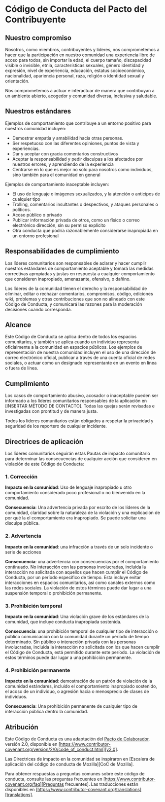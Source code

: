 
# Código de Conducta del Pacto del Contribuyente

## Nuestro compromiso

Nosotros, como miembros, contribuyentes y líderes, nos comprometemos a hacer que la participación en nuestro
comunidad una experiencia libre de acoso para todos, sin importar la edad, el cuerpo
tamaño, discapacidad visible o invisible, etnia, características sexuales, género
identidad y expresión, nivel de experiencia, educación, estatus socioeconómico,
nacionalidad, apariencia personal, raza, religión o identidad sexual
y orientación.

Nos comprometemos a actuar e interactuar de manera que contribuyan a un ambiente abierto, acogedor y
comunidad diversa, inclusiva y saludable.

## Nuestros estándares

Ejemplos de comportamiento que contribuye a un entorno positivo para nuestros
comunidad incluyen:

* Demostrar empatía y amabilidad hacia otras personas.
* Ser respetuoso con las diferentes opiniones, puntos de vista y experiencias.
* Dar y aceptar con gracia comentarios constructivos
* Aceptar la responsabilidad y pedir disculpas a los afectados por nuestros errores,
  y aprendiendo de la experiencia
* Centrarse en lo que es mejor no solo para nosotros como individuos, sino también para el
  comunidad en general

Ejemplos de comportamiento inaceptable incluyen:

* El uso de lenguaje o imágenes sexualizados, y la atención o
  anticipos de cualquier tipo
* Trolling, comentarios insultantes o despectivos, y ataques personales o políticos.
* Acoso público o privado
* Publicar información privada de otros, como un físico o correo electrónico
  dirección, sin su permiso explícito
* Otra conducta que podría razonablemente considerarse inapropiada en un
  entorno profesional

## Responsabilidades de cumplimiento

Los líderes comunitarios son responsables de aclarar y hacer cumplir nuestros estándares de
comportamiento aceptable y tomará las medidas correctivas apropiadas y justas en
respuesta a cualquier comportamiento que consideren inapropiado, amenazante, ofensivo,
o dañino.

Los líderes de la comunidad tienen el derecho y la responsabilidad de eliminar, editar o rechazar
comentarios, compromisos, código, ediciones wiki, problemas y otras contribuciones que son
no alineado con este Código de Conducta, y comunicará las razones para la moderación
decisiones cuando corresponda.

## Alcance

Este Código de Conducta se aplica dentro de todos los espacios comunitarios, y también se aplica cuando
un individuo representa oficialmente a la comunidad en espacios públicos.
Los ejemplos de representación de nuestra comunidad incluyen el uso de una dirección de correo electrónico oficial,
publicar a través de una cuenta oficial de redes sociales, o actuar como un designado
representante en un evento en línea o fuera de línea.

## Cumplimiento

Los casos de comportamiento abusivo, acosador o inaceptable pueden ser
informado a los líderes comunitarios responsables de la aplicación en
[INSERTAR MÉTODO DE CONTACTO].
Todas las quejas serán revisadas e investigadas con prontitud y de manera justa.

Todos los líderes comunitarios están obligados a respetar la privacidad y seguridad de los
reportero de cualquier incidente.

## Directrices de aplicación

Los líderes comunitarios seguirán estas Pautas de impacto comunitario para determinar
las consecuencias de cualquier acción que consideren en violación de este Código de Conducta:

### 1. Corrección

**Impacto en la comunidad**: Uso de lenguaje inapropiado u otro comportamiento considerado
poco profesional o no bienvenido en la comunidad.

**Consecuencia**: Una advertencia privada por escrito de los líderes de la comunidad,
claridad sobre la naturaleza de la violación y una explicación de por qué la
el comportamiento era inapropiado. Se puede solicitar una disculpa pública.

### 2. Advertencia

**Impacto en la comunidad**: una infracción a través de un solo incidente o serie
de acciones

**Consecuencia**: una advertencia con consecuencias por el comportamiento continuado. No
interacción con las personas involucradas, incluida la interacción no solicitada con
aquellos que hacen cumplir el Código de Conducta, por un período específico de tiempo. Esta
incluye evitar interacciones en espacios comunitarios, así como canales externos
como las redes sociales. La violación de estos términos puede dar lugar a una suspensión temporal o
prohibición permanente.

### 3. Prohibición temporal

**Impacto en la comunidad**: Una violación grave de los estándares de la comunidad, que incluye
conducta inapropiada sostenida.

**Consecuencia**: una prohibición temporal de cualquier tipo de interacción o público
comunicación con la comunidad durante un período de tiempo determinado. Sin público o
interacción privada con las personas involucradas, incluida la interacción no solicitada
con los que hacen cumplir el Código de Conducta, está permitido durante este período.
La violación de estos términos puede dar lugar a una prohibición permanente.

### 4. Prohibición permanente

**Impacto en la comunidad**: demostración de un patrón de violación de la comunidad
estándares, incluido el comportamiento inapropiado sostenido, el acoso de un
individuo, o agresión hacia o menosprecio de clases de individuos.

**Consecuencia**: Una prohibición permanente de cualquier tipo de interacción pública dentro
la comunidad.

## Atribución

Este Código de Conducta es una adaptación del [Pacto de Colaborador][página de inicio],
versión 2.0, disponible en
[https://www.contributor-covenant.org/version/2/0/code_of_conduct.html][v2.0].

Las Directrices de impacto en la comunidad se inspiraron en
[Escalera de aplicación del código de conducta de Mozilla][CoC de Mozilla].

Para obtener respuestas a preguntas comunes sobre este código de conducta, consulte las preguntas frecuentes en
[https://www.contributor-covenant.org/faq][Preguntas frecuentes]. Las traducciones están disponibles
en [https://www.contributor-covenant.org/translations][translations].

[página de inicio]: https://www.contributor-covenant.org
[v2.0]: https://www.contributor-covenant.org/version/2/0/code_of_conduct.html
[CdC de Mozilla]: https://github.com/mozilla/diversity
[Preguntas frecuentes]: https://www.contributor-covenant.org/faq
[traducciones]: https://www.contributor-covenant.org/translations
